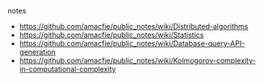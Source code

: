 notes
* https://github.com/amacfie/public_notes/wiki/Distributed-algorithms
* https://github.com/amacfie/public_notes/wiki/Statistics
* https://github.com/amacfie/public_notes/wiki/Database-query-API-generation
* https://github.com/amacfie/public_notes/wiki/Kolmogorov-complexity-in-computational-complexity

